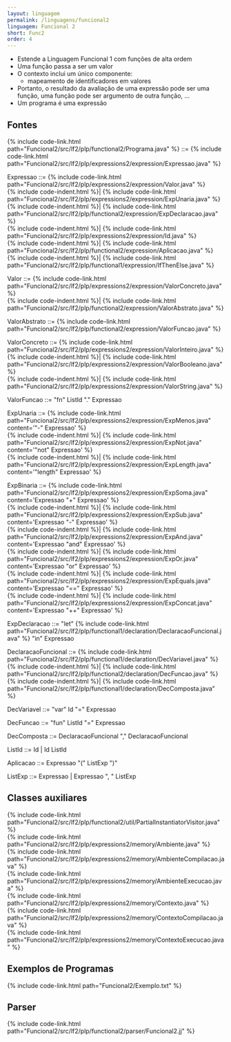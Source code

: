 ```yaml
---
layout: linguagem
permalink: /linguagens/funcional2
linguagem: Funcional 2
short: Func2
order: 4
---
```


- Estende a Linguagem Funcional 1 com funções de alta ordem
- Uma função passa a ser um valor
- O contexto inclui um único componente:
    - mapeamento de identificadores em valores
- Portanto, o resultado da avaliação de uma expressão pode ser uma função, uma função pode ser argumento de outra função, ...
- Um programa é uma expressão


## Fontes

{% include code-link.html path="Funcional2/src/lf2/plp/functional2/Programa.java" %} ::= {% include code-link.html path="Funcional2/src/lf2/plp/expressions2/expression/Expressao.java" %}

Expressao ::= {% include code-link.html path="Funcional2/src/lf2/plp/expressions2/expression/Valor.java" %}\
{% include code-indent.html %}| {% include code-link.html path="Funcional2/src/lf2/plp/expressions2/expression/ExpUnaria.java" %}\
{% include code-indent.html %}| {% include code-link.html path="Funcional2/src/lf2/plp/functional2/expression/ExpDeclaracao.java" %}\
{% include code-indent.html %}| {% include code-link.html path="Funcional2/src/lf2/plp/expressions2/expression/Id.java" %}\
{% include code-indent.html %}| {% include code-link.html path="Funcional2/src/lf2/plp/functional2/expression/Aplicacao.java" %}\
{% include code-indent.html %}| {% include code-link.html path="Funcional2/src/lf2/plp/functional1/expression/IfThenElse.java" %}

Valor ::= {% include code-link.html path="Funcional2/src/lf2/plp/expressions2/expression/ValorConcreto.java" %}\
{% include code-indent.html %}| {% include code-link.html path="Funcional2/src/lf2/plp/functional2/expression/ValorAbstrato.java" %}

ValorAbstrato ::= {% include code-link.html path="Funcional2/src/lf2/plp/functional2/expression/ValorFuncao.java" %}

ValorConcreto ::= {% include code-link.html path="Funcional2/src/lf2/plp/expressions2/expression/ValorInteiro.java" %}\
{% include code-indent.html %}| {% include code-link.html path="Funcional2/src/lf2/plp/expressions2/expression/ValorBooleano.java" %}\
{% include code-indent.html %}| {% include code-link.html path="Funcional2/src/lf2/plp/expressions2/expression/ValorString.java" %}

ValorFuncao ::= "fn" ListId "." Expressao

ExpUnaria ::= {% include code-link.html path="Funcional2/src/lf2/plp/expressions2/expression/ExpMenos.java" content='"-" Expressao' %}  
{% include code-indent.html %}| {% include code-link.html path="Funcional2/src/lf2/plp/expressions2/expression/ExpNot.java" content='"not" Expressao' %}  
{% include code-indent.html %}| {% include code-link.html path="Funcional2/src/lf2/plp/expressions2/expression/ExpLength.java" content='"length" Expressao' %}

ExpBinaria ::= {% include code-link.html path="Funcional2/src/lf2/plp/expressions2/expression/ExpSoma.java" content='Expressao "+" Expressao' %}  
{% include code-indent.html %}| {% include code-link.html path="Funcional2/src/lf2/plp/expressions2/expression/ExpSub.java" content='Expressao "-" Expressao' %}  
{% include code-indent.html %}| {% include code-link.html path="Funcional2/src/lf2/plp/expressions2/expression/ExpAnd.java" content='Expressao "and" Expressao' %}  
{% include code-indent.html %}| {% include code-link.html path="Funcional2/src/lf2/plp/expressions2/expression/ExpOr.java" content='Expressao "or" Expressao' %}  
{% include code-indent.html %}| {% include code-link.html path="Funcional2/src/lf2/plp/expressions2/expression/ExpEquals.java" content='Expressao "==" Expressao' %}  
{% include code-indent.html %}| {% include code-link.html path="Funcional2/src/lf2/plp/expressions2/expression/ExpConcat.java" content='Expressao "++" Expressao' %}

ExpDeclaracao ::= "let" {% include code-link.html path="Funcional2/src/lf2/plp/functional1/declaration/DeclaracaoFuncional.java" %} "in" Expressao

DeclaracaoFuncional ::= {% include code-link.html path="Funcional2/src/lf2/plp/functional1/declaration/DecVariavel.java" %}\
{% include code-indent.html %}| {% include code-link.html path="Funcional2/src/lf2/plp/functional2/declaration/DecFuncao.java" %}\
{% include code-indent.html %}| {% include code-link.html path="Funcional2/src/lf2/plp/functional1/declaration/DecComposta.java" %}

DecVariavel ::= "var" Id "=" Expressao

DecFuncao ::= "fun" ListId "=" Expressao

DecComposta ::= DeclaracaoFuncional "," DeclaracaoFuncional

ListId ::= Id \| Id ListId

Aplicacao ::= Expressao "(" ListExp ")"

ListExp ::= Expressao \| Expressao ", " ListExp


## Classes auxiliares

{% include code-link.html path="Funcional2/src/lf2/plp/functional2/util/PartialInstantiatorVisitor.java" %}\
{% include code-link.html path="Funcional2/src/lf2/plp/expressions2/memory/Ambiente.java" %}\
{% include code-link.html path="Funcional2/src/lf2/plp/expressions2/memory/AmbienteCompilacao.java" %}\
{% include code-link.html path="Funcional2/src/lf2/plp/expressions2/memory/AmbienteExecucao.java" %}\
{% include code-link.html path="Funcional2/src/lf2/plp/expressions2/memory/Contexto.java" %}\
{% include code-link.html path="Funcional2/src/lf2/plp/expressions2/memory/ContextoCompilacao.java" %}\
{% include code-link.html path="Funcional2/src/lf2/plp/expressions2/memory/ContextoExecucao.java" %}

## Exemplos de Programas

{% include code-link.html path="Funcional2/Exemplo.txt" %}

## Parser

{% include code-link.html path="Funcional2/src/lf2/plp/functional2/parser/Funcional2.jj" %}